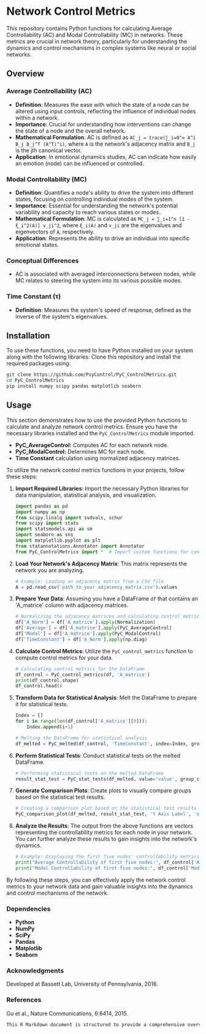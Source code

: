 # Network Control Metrics

This repository contains Python functions for calculating Average Controllability (AC) and Modal Controllability (MC) in networks. These metrics are crucial in network theory, particularly for understanding the dynamics and control mechanisms in complex systems like neural or social networks.

## Overview

### Average Controllability (AC)

- **Definition**: Measures the ease with which the state of a node can be altered using input controls, reflecting the influence of individual nodes within a network.
- **Importance**: Crucial for understanding how interventions can change the state of a node and the overall network.
- **Mathematical Formulation**: AC is defined as `AC_j = trace(∑_i=0^∞ A^i B_j B_j^T (A^T)^i)`, where `A` is the network's adjacency matrix and `B_j` is the jth canonical vector.
- **Application**: In emotional dynamics studies, AC can indicate how easily an emotion (node) can be influenced or controlled.

### Modal Controllability (MC)

- **Definition**: Quantifies a node's ability to drive the system into different states, focusing on controlling individual modes of the system.
- **Importance**: Essential for understanding the network's potential variability and capacity to reach various states or modes.
- **Mathematical Formulation**: MC is calculated as `MC_j = ∑_i=1^n [1 - ξ_i^2(A)] v_ji^2`, where `ξ_i(A)` and `v_ji` are the eigenvalues and eigenvectors of `A`, respectively.
- **Application**: Represents the ability to drive an individual into specific emotional states.

### Conceptual Differences

- AC is associated with averaged interconnections between nodes, while MC relates to steering the system into its various possible modes.

### Time Constant (τ)

- **Definition**: Measures the system's speed of response, defined as the inverse of the system's eigenvalues.


## Installation
To use these functions, you need to have Python installed on your system along with the following libraries:
Clone this repository and install the required packages using:
```bash
git clone https://github.com/PsyControl/PyC_ControlMetrics.git
cd PyC_ControlMetrics
pip install numpy scipy pandas matplotlib seaborn
```
## Usage

This section demonstrates how to use the provided Python functions to calculate and analyze network control metrics. Ensure you have the necessary libraries installed and the `PyC_ControlMetrics` module imported.

- **PyC_AverageControl:** Computes AC for each network node.
- **PyC_ModalControl:** Determines MC for each node.
- **Time Constant** calculation using normalized adjacency matrices.

To utilize the network control metrics functions in your projects, follow these steps:

1. **Import Required Libraries**: Import the necessary Python libraries for data manipulation, statistical analysis, and visualization.

    ```python
    import pandas as pd
    import numpy as np
    from scipy.linalg import svdvals, schur
    from scipy import stats
    import statsmodels.api as sm
    import seaborn as sns
    import matplotlib.pyplot as plt
    from statannotations.Annotator import Annotator
    from PyC_ControlMetrics import *  # Import custom functions for control metrics
    ```

2. **Load Your Network's Adjacency Matrix**: This matrix represents the network you are analyzing.

    ```python
    # Example: Loading an adjacency matrix from a CSV file
    A = pd.read_csv('path_to_your_adjacency_matrix.csv').values
    ```

3. **Prepare Your Data**: Assuming you have a DataFrame `df` that contains an 'A_matrice' column with adjacency matrices.

    ```python
    # Normalizing the adjacency matrices and calculating control metrics
    df['A_Norm'] = df['A_matrice'].apply(Normalization)
    df['Average'] = df['A_matrice'].apply(PyC_AverageControl)
    df['Modal'] = df['A_matrice'].apply(PyC_ModalControl)
    df['TimeConstant'] = df['A_Norm'].apply(np.diag)
    ```

4. **Calculate Control Metrics**: Utilize the `PyC_control_metrics` function to compute control metrics for your data.

    ```python
    # Calculating control metrics for the DataFrame
    df_control = PyC_control_metrics(df, 'A_matrice')
    print(df_control.shape)
    df_control.head()
    ```

5. **Transform Data for Statistical Analysis**: Melt the DataFrame to prepare it for statistical tests.

    ```python
    Index = []
    for i in range(len(df_control['A_matrice'][0])):
        Index.append(i+1)
    
    # Melting the DataFrame for statistical analysis
    df_melted = PyC_melted(df_control, 'TimeConstant', index=Index, group_column='Group', entity_ids='user_id')
    ```

6. **Perform Statistical Tests**: Conduct statistical tests on the melted DataFrame.

    ```python
    # Performing statistical tests on the melted DataFrame
    result_stat_test = PyC_stat_tests(df_melted, value='value', group_column='Group')
    ```

7. **Generate Comparison Plots**: Create plots to visually compare groups based on the statistical test results.

    ```python
    # Creating a comparison plot based on the statistical test results
    PyC_comparison_plot(df_melted, result_stat_test, 'Y Axis Label', 'output_figure.jpg')
    ```

8. **Analyze the Results**: The output from the above functions are vectors representing the controllability metrics for each node in your network. You can further analyze these results to gain insights into the network's dynamics.

    ```python
    # Example: Displaying the first five nodes' controllability metrics
    print("Average Controllability of first five nodes:", df_control['Average'].head())
    print("Modal Controllability of first five nodes:", df_control['Modal'].head())
    ```

By following these steps, you can effectively apply the network control metrics to your network data and gain valuable insights into the dynamics and control mechanisms of the network.


### Dependencies
- **Python**
- **NumPy**
- **SciPy**
- **Pandas**
- **Matplotlib**
- **Seaborn**
  
### Acknowledgments
Developed at Bassett Lab, University of Pennsylvania, 2016.

### References
Gu et al., Nature Communications, 6:8414, 2015.

```css
This R Markdown document is structured to provide a comprehensive overview of your project, including theoretical background, installation instructions, usage examples, and acknowledgments. You can adjust the content as needed to fit the specifics of your project.
```








